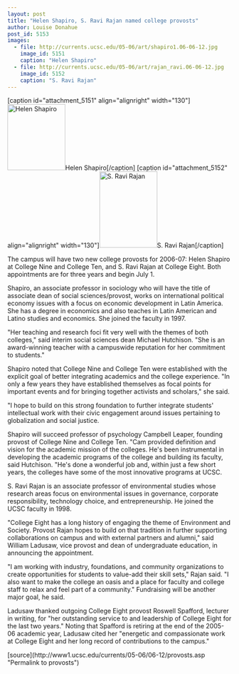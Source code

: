 ```yaml
---
layout: post
title: "Helen Shapiro, S. Ravi Rajan named college provosts"
author: Louise Donahue 
post_id: 5153
images:
  - file: http://currents.ucsc.edu/05-06/art/shapiro1.06-06-12.jpg
    image_id: 5151
    caption: "Helen Shapiro"
  - file: http://currents.ucsc.edu/05-06/art/rajan_ravi.06-06-12.jpg
    image_id: 5152
    caption: "S. Ravi Rajan"
---
```


[caption id="attachment_5151" align="alignright" width="130"]<a href="http://localhost/mysite/wp-content/uploads/2006/06/shapiro1.06-06-12.jpg"><img class="size-full wp-image-5151" src="http://localhost/mysite/wp-content/uploads/2006/06/shapiro1.06-06-12.jpg" alt="Helen Shapiro" width="130" height="148" /></a>Helen Shapiro[/caption]
[caption id="attachment_5152" align="alignright" width="130"]<a href="http://localhost/mysite/wp-content/uploads/2006/06/rajan_ravi.06-06-12.jpg"><img class="size-full wp-image-5152" src="http://localhost/mysite/wp-content/uploads/2006/06/rajan_ravi.06-06-12.jpg" alt="S. Ravi Rajan" width="130" height="171" /></a>S. Ravi Rajan[/caption]
<a name="content" id="content"></a>
<p>
  The campus will have two new college provosts for 2006-07: Helen Shapiro at College Nine and College Ten, and S. Ravi Rajan at College Eight. Both appointments are for three years and begin July 1.
</p>
<p>
  Shapiro, an associate professor in sociology who will have the title of associate dean of social sciences/provost, works on international political economy issues with a focus on economic development in Latin America. She has a degree in economics and also teaches in Latin American and Latino studies and economics. She joined the faculty in 1997.
</p>
<p>
  "Her teaching and research foci fit very well with the themes of both colleges," said interim social sciences dean Michael Hutchison. "She is an award-winning teacher with a campuswide reputation for her commitment to students."
</p>
<p>
  Shapiro noted that College Nine and College Ten were established with the explicit goal of better integrating academics and the college experience. "In only a few years they have established themselves as focal points for important events and for bringing together activists and scholars," she said.
</p>
<p>
  "I hope to build on this strong foundation to further integrate students' intellectual work with their civic engagement around issues pertaining to globalization and social justice.
</p>
<p>
  Shapiro will succeed professor of psychology Campbell Leaper, founding provost of College Nine and College Ten. "Cam provided definition and vision for the academic mission of the colleges. He's been instrumental in developing the academic programs of the college and building its faculty, said Hutchison. "He's done a wonderful job and, within just a few short years, the colleges have some of the most innovative programs at UCSC.
</p>
<p>
  S. Ravi Rajan is an associate professor of environmental studies whose research areas focus on environmental issues in governance, corporate responsibility, technology choice, and entrepreneurship. He joined the UCSC faculty in 1998.
</p>
<p>
  "College Eight has a long history of engaging the theme of Environment and Society. Provost Rajan hopes to build on that tradition in further supporting collaborations on campus and with external partners and alumni," said William Ladusaw, vice provost and dean of undergraduate education, in announcing the appointment.
</p>
<p>
  "I am working with industry, foundations, and community organizations to create opportunities for students to value-add their skill sets," Rajan said. "I also want to make the college an oasis and a place for faculty and college staff to relax and feel part of a community." Fundraising will be another major goal, he said.
</p>
<p>
  Ladusaw thanked outgoing College Eight provost Roswell Spafford, lecturer in writing, for "her outstanding service to and leadership of College Eight for the last two years." Noting that Spafford is retiring at the end of the 2005-06 academic year, Ladusaw cited her "energetic and compassionate work at College Eight and her long record of contributions to the campus."
</p>
[source](http://www1.ucsc.edu/currents/05-06/06-12/provosts.asp "Permalink to provosts")
